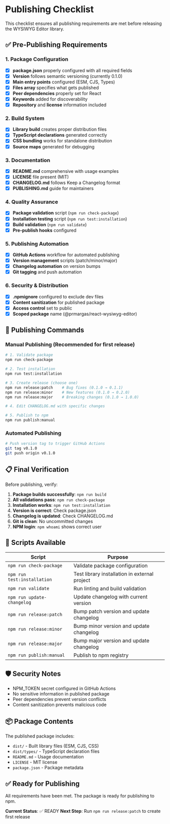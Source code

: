 # Publishing Checklist

This checklist ensures all publishing requirements are met before releasing the WYSIWYG Editor library.

## ✅ Pre-Publishing Requirements

### 1. Package Configuration
- [x] **package.json** properly configured with all required fields
- [x] **Version** follows semantic versioning (currently 0.1.0)
- [x] **Main entry points** configured (ESM, CJS, Types)
- [x] **Files array** specifies what gets published
- [x] **Peer dependencies** properly set for React
- [x] **Keywords** added for discoverability
- [x] **Repository** and **license** information included

### 2. Build System
- [x] **Library build** creates proper distribution files
- [x] **TypeScript declarations** generated correctly
- [x] **CSS bundling** works for standalone distribution
- [x] **Source maps** generated for debugging

### 3. Documentation
- [x] **README.md** comprehensive with usage examples
- [x] **LICENSE** file present (MIT)
- [x] **CHANGELOG.md** follows Keep a Changelog format
- [x] **PUBLISHING.md** guide for maintainers

### 4. Quality Assurance
- [x] **Package validation** script (`npm run check-package`)
- [x] **Installation testing** script (`npm run test:installation`)
- [x] **Build validation** (`npm run validate`)
- [x] **Pre-publish hooks** configured

### 5. Publishing Automation
- [x] **GitHub Actions** workflow for automated publishing
- [x] **Version management** scripts (patch/minor/major)
- [x] **Changelog automation** on version bumps
- [x] **Git tagging** and push automation

### 6. Security & Distribution
- [x] **.npmignore** configured to exclude dev files
- [x] **Content sanitization** for published package
- [x] **Access control** set to public
- [x] **Scoped package** name (@prmargas/react-wysiwyg-editor)

## 🚀 Publishing Commands

### Manual Publishing (Recommended for first release)
```bash
# 1. Validate package
npm run check-package

# 2. Test installation
npm run test:installation

# 3. Create release (choose one)
npm run release:patch    # Bug fixes (0.1.0 → 0.1.1)
npm run release:minor    # New features (0.1.0 → 0.2.0)
npm run release:major    # Breaking changes (0.1.0 → 1.0.0)

# 4. Edit CHANGELOG.md with specific changes

# 5. Publish to npm
npm run publish:manual
```

### Automated Publishing
```bash
# Push version tag to trigger GitHub Actions
git tag v0.1.0
git push origin v0.1.0
```

## 📋 Final Verification

Before publishing, verify:

1. **Package builds successfully**: `npm run build`
2. **All validations pass**: `npm run check-package`
3. **Installation works**: `npm run test:installation`
4. **Version is correct**: Check package.json
5. **Changelog is updated**: Check CHANGELOG.md
6. **Git is clean**: No uncommitted changes
7. **NPM login**: `npm whoami` shows correct user

## 🔧 Scripts Available

| Script | Purpose |
|--------|---------|
| `npm run check-package` | Validate package configuration |
| `npm run test:installation` | Test library installation in external project |
| `npm run validate` | Run linting and build validation |
| `npm run update-changelog` | Update changelog with current version |
| `npm run release:patch` | Bump patch version and update changelog |
| `npm run release:minor` | Bump minor version and update changelog |
| `npm run release:major` | Bump major version and update changelog |
| `npm run publish:manual` | Publish to npm registry |

## 🛡️ Security Notes

- NPM_TOKEN secret configured in GitHub Actions
- No sensitive information in published package
- Peer dependencies prevent version conflicts
- Content sanitization prevents malicious code

## 📦 Package Contents

The published package includes:
- `dist/` - Built library files (ESM, CJS, CSS)
- `dist/types/` - TypeScript declaration files
- `README.md` - Usage documentation
- `LICENSE` - MIT license
- `package.json` - Package metadata

## ✅ Ready for Publishing

All requirements have been met. The package is ready for publishing to npm.

**Current Status**: ✅ READY
**Next Step**: Run `npm run release:patch` to create first release